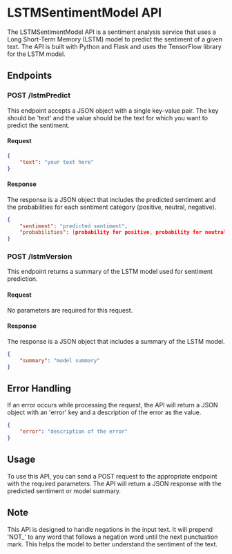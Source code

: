 # LSTMSentimentModel API

The LSTMSentimentModel API is a sentiment analysis service that uses a Long Short-Term Memory (LSTM) model to predict the sentiment of a given text. The API is built with Python and Flask and uses the TensorFlow library for the LSTM model.

## Endpoints

### POST /lstmPredict

This endpoint accepts a JSON object with a single key-value pair. The key should be 'text' and the value should be the text for which you want to predict the sentiment.

#### Request

```json
{
    "text": "your text here"
}
```

#### Response

The response is a JSON object that includes the predicted sentiment and the probabilities for each sentiment category (positive, neutral, negative).

```json
{
    "sentiment": "predicted sentiment",
    "probabilities": [probability for positive, probability for neutral, probability for negative]
}
```

### POST /lstmVersion

This endpoint returns a summary of the LSTM model used for sentiment prediction.

#### Request

No parameters are required for this request.

#### Response

The response is a JSON object that includes a summary of the LSTM model.

```json
{
    "summary": "model summary"
}
```

## Error Handling

If an error occurs while processing the request, the API will return a JSON object with an 'error' key and a description of the error as the value.

```json
{
    "error": "description of the error"
}
```

## Usage

To use this API, you can send a POST request to the appropriate endpoint with the required parameters. The API will return a JSON response with the predicted sentiment or model summary.

## Note

This API is designed to handle negations in the input text. It will prepend 'NOT_' to any word that follows a negation word until the next punctuation mark. This helps the model to better understand the sentiment of the text.
